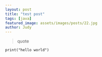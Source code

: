 ```yaml
---
layout: post
title: "test post"
tags: [java]
featured_image: assets/images/posts/22.jpg
author: Judy
---
```


> quote
```
print("hello world")
```